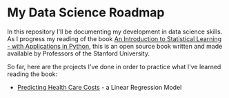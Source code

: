# My Data Science Roadmap

In this repository I'll be documenting my development in data science skills. As I progress my reading of the book [An Introduction to Statistical Learning - with Applications in Python](https://www.statlearning.com), this is an open source book written and made available by Professors of the Stanford University.

So far, here are the projects I've done in order to practice what I've learned reading the book:

- [Predicting Health Care Costs](lr-health-costs) - a Linear Regression Model
